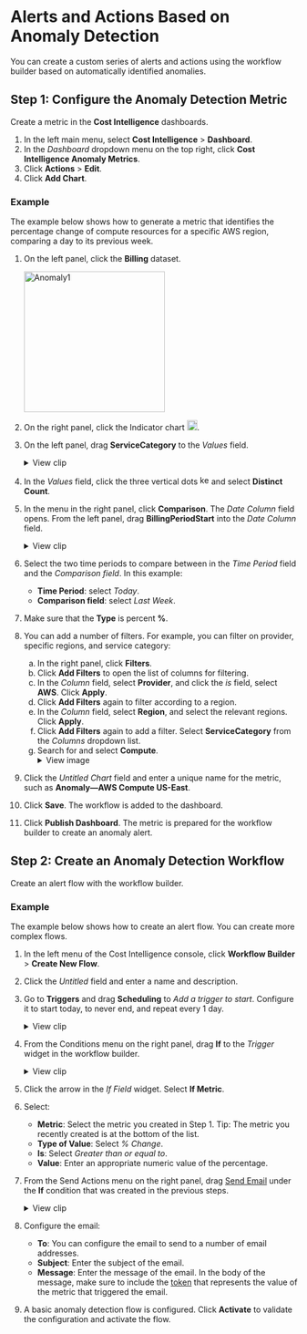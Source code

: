 <meta name="robots" content="noindex">

# Alerts and Actions Based on Anomaly Detection

You can create a custom series of alerts and actions using the workflow builder based on automatically identified anomalies.

## Step 1: Configure the Anomaly Detection Metric

Create a metric in the **Cost Intelligence** dashboards.

1. In the left main menu, select **Cost Intelligence** > **Dashboard**.
2. In the <i>Dashboard</i> dropdown menu on the top right, click **Cost Intelligence Anomaly Metrics**.
3. Click **Actions** > **Edit**.
4. Click **Add Chart**.

### Example

The example below shows how to generate a metric that identifies the percentage change of compute resources for a specific AWS region, comparing a day to its previous week.

1. On the left panel, click the **Billing** dataset.

   <img width="247" alt="Anomaly1" src="https://github.com/user-attachments/assets/040bd19b-2403-4b51-8ced-125dd9e5bfb4">

2. On the right panel, click the Indicator chart <img height="18" alt="Anomaly-indicatorChart" src="https://github.com/user-attachments/assets/7b750c6f-e8c2-483b-b9fd-c603eb93d22f">.

3. On the left panel, drag **ServiceCategory** to the <i>Values</i> field.
   <details>
    <summary markdown="span">View clip</summary>
    <video width=800 src="https://github.com/user-attachments/assets/26f8591c-46a6-453f-a660-fa4d896653b1" controls />

    </details>

4. In the <i>Values</i> field, click the three vertical dots <img height="16px" alt="kebab" src="https://github.com/user-attachments/assets/4220ff97-90c3-4801-8edf-06f7addcf60a"> and select **Distinct Count**.
5. In the menu in the right panel, click **Comparison**. The <i>Date Column</i> field opens. From the left panel, drag **BillingPeriodStart** into the <i>Date Column</i> field.
   <details>
    <summary markdown="span">View clip</summary>
    <video width=800 src="https://github.com/user-attachments/assets/61f78cd1-882f-4457-81d4-7865e69db7e1" controls />

    </details>

6. Select the two time periods to compare between in the <i>Time Period</i> field and the <i>Comparison field</i>. In this example:

   - **Time Period**: select <i>Today</i>.
   - **Comparison field**: select <i>Last Week</i>.

7. Make sure that the **Type** is percent **%**.

8. You can add a number of filters. For example, you can filter on provider, specific regions, and service category:

   <ol style="list-style-type: lower-alpha;">
   <li>In the right panel, click <b>Filters</b>.</li>
   <li>Click <b>Add Filters</b> to open the list of columns for filtering.</li>
   <li>In the <i>Column</i> field, select <b>Provider</b>, and click the <i>is</i> field, select <b>AWS</b>. Click <b>Apply</b>.</li>
   <li>Click <b>Add Filters</b> again to filter according to a region.</li>
   <li>In the <i>Column</i> field, select <b>Region</b>, and select the relevant regions. Click <b>Apply</b>.</li>
   <li>Click <b>Add Filters</b> again to add a filter. Select <b>ServiceCategory</b> from the <i>Columns</i> dropdown list.</li>
   <li>Search for and select <b>Compute</b>.</li>
      
   <details>
    <summary markdown="span">View image</summary>     
    <img width="150" alt="Anomaly-filters" src="https://github.com/user-attachments/assets/8a77ad68-7a92-4445-8b0b-c9f90bf2a90e">

    </details>

   </ol>

9. Click the <i>Untitled Chart</i> field and enter a unique name for the metric, such as **Anomaly—AWS Compute US-East**.
10. Click **Save**. The workflow is added to the dashboard.
11. Click **Publish Dashboard**. The metric is prepared for the workflow builder to create an anomaly alert.

## Step 2: Create an Anomaly Detection Workflow 

Create an alert flow with the workflow builder.

### Example

The example below shows how to create an alert flow. You can create more complex flows.

1. In the left menu of the Cost Intelligence console, click **Workflow Builder** > **Create New Flow**.
2. Click the <i>Untitled</i> field and enter a name and description.
3. Go to **Triggers** and drag **Scheduling** to <i>Add a trigger to start</i>. Configure it to start today, to never end, and repeat every 1 day.
   <details>
    <summary markdown="span">View clip</summary> 
    <video width=800 src="https://github.com/user-attachments/assets/6154d0ce-73a8-4829-b02a-37f5ada5d2a3" controls />

    </details>

4. From the Conditions menu on the right panel, drag **If** to the <i>Trigger</i> widget in the workflow builder.

   <details>
    <summary markdown="span">View clip</summary>
    <video width=800 src="https://github.com/user-attachments/assets/716c4092-6b2d-4491-9eab-8d1d5e110cf5" controls />
       
    </details>

5. Click the arrow in the <i>If Field</i> widget. Select **If Metric**.
6. Select:
   - **Metric**: Select the metric you created in Step 1. Tip: The metric you recently created is at the bottom of the list.
   - **Type of Value**: Select <i>% Change</i>.
   - **Is**: Select <i>Greater than or equal to</i>.
   - **Value**: Enter an appropriate numeric value of the percentage.
7. From the Send Actions menu on the right panel, drag [Send Email](cost-intelligence/tutorials/workflow-builder/configuring-and-sending-emails) under the **If** condition that was created in the previous steps.

   <details>
    <summary markdown="span">View clip</summary>
      <video width=800 src="https://github.com/user-attachments/assets/e2eddd9f-a3f5-420a-adc4-adc92faa7b75" controls />
         
    </details>

8. Configure the email:

   - **To**: You can configure the email to send to a number of email addresses.
   - **Subject**: Enter the subject of the email.
   - **Message**: Enter the message of the email. In the body of the message, make sure to include the [token](cost-intelligence/tutorials/workflow-builder/?id=tokens) that represents the value of the metric that triggered the email.

9. A basic anomaly detection flow is configured. Click **Activate** to validate the configuration and activate the flow.

